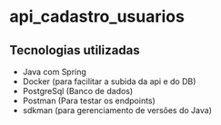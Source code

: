﻿# api_cadastro_usuarios

## Tecnologias utilizadas

- Java com Spring
- Docker (para facilitar a subida da api e do DB)
- PostgreSql (Banco de dados)
- Postman (Para testar os endpoints)
- sdkman (para gerenciamento de versões do Java)
